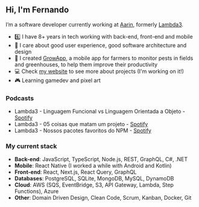 ## Hi, I'm Fernando

I’m a software developer currently working at [Aarin](https://aarin.com.br/), formerly [Lambda3](https://github.com/Lambda3).

- :six: I have 8+ years in tech working with back-end, front-end and mobile
- :art: I care about good user experience, good software architecture and design
- :seedling: I created [GrowApp](https://play.google.com/store/apps/details?id=br.com.bison.abacate "GrowApp's Play Store page"), a mobile app for farmers to monitor pests in fields and greenhouses, to help them improve their productivity
- :computer: Check [my website](https://fzabin.github.io/ "Fernando Zabin's website") to see more about projects (I'm working on it!)
- :video_game: Learning gamedev and pixel art

### Podcasts

- Lambda3 - Linguagem Funcional vs Linguagem Orientada a Objeto - [Spotify](https://open.spotify.com/episode/1jXHoG0OATXRmEmlVnCVma?si=hAUogid9SGG29LlX_TWTIA)
- Lambda3 - 05 coisas que matam um projeto - [Spotify](https://open.spotify.com/episode/17u3ktj79K95JZFpvMQr9w?si=zu648ObhRuieohUR0L71fQ)
- Lambda3 - Nossos pacotes favoritos do NPM - [Spotify](https://open.spotify.com/episode/0nlqWVfGSpy27Yiiffem0u?si=1rP2kMuuTwivmXgesaAqVA)

### My current stack

- **Back-end**: JavaScript, TypeScript, Node.js, REST, GraphQL, C#, .NET
- **Mobile**: React Native (I worked a while with Android and Kotlin)
- **Front-end**: React, Next.js, React Query, GraphQL
- **Databases**: PostgreSQL, SQLite, MongoDB, MySQL, DynamoDB
- **Cloud**: AWS (SQS, EventBridge, S3, API Gateway, Lambda, Step Functions), Azure
- **Other**: Domain Driven Design, Clean Code, Scrum, Kanban, Docker, Git

